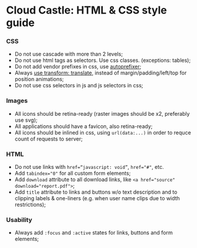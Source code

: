 # Cloud Castle: HTML & CSS style guide

### CSS
* Do not use cascade with more than 2 levels;
* Do not use html tags as selectors. Use css classes. (exceptions: tables);
* Do not add vendor prefixes in css, use [autoprefixer](https://github.com/postcss/autoprefixer);
* Always [use transform: translate](http://www.html5rocks.com/en/tutorials/speed/high-performance-animations/), instead of margin/padding/left/top for position animations;
* Do not use css selectors in js and js selectors in css;

### Images
* All icons should be retina-ready (raster images should be x2, preferably use svg);
* All applications should have a favicon, also retina-ready;
* All icons should be inlined in css, using `url(data:...)` in order to requce count of requests to server;

### HTML
* Do not use links with `href=“javascript: void”`, `href="#"`, etc.
* Add `tabindex="0"` for all custom form elements;
* Add `download` attribute to all download links, like `<a href="source" download="report.pdf">`;
* Add `title` attribute to links and buttons w/o text description and to clipping labels & one-liners (e.g. when user name clips due to width restrictions);

### Usability
* Always add `:focus` and `:active` states for links, buttons and form elements;
